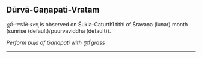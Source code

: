 ## Dūrvā-Gaṇapati-Vratam
दूर्वा-गणपति-व्रतम् is observed on Śukla-Caturthī tithi of Śravaṇa (lunar) month (sunrise (default)/puurvaviddha (default)).

_Perform puja of Ganapati with दूर्वा grass_

---
